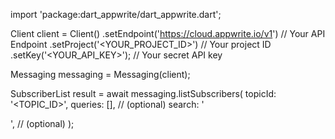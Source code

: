 import 'package:dart_appwrite/dart_appwrite.dart';

Client client = Client()
    .setEndpoint('https://cloud.appwrite.io/v1') // Your API Endpoint
    .setProject('<YOUR_PROJECT_ID>') // Your project ID
    .setKey('<YOUR_API_KEY>'); // Your secret API key

Messaging messaging = Messaging(client);

SubscriberList result = await messaging.listSubscribers(
    topicId: '<TOPIC_ID>',
    queries: [], // (optional)
    search: '<SEARCH>', // (optional)
);
